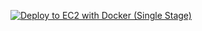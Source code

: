 [![Deploy to EC2 with Docker (Single Stage)](https://github.com/zzfbwoals/CI-CD-study/actions/workflows/Deploy.yml/badge.svg)](https://github.com/zzfbwoals/CI-CD-study/actions/workflows/Deploy.yml)
